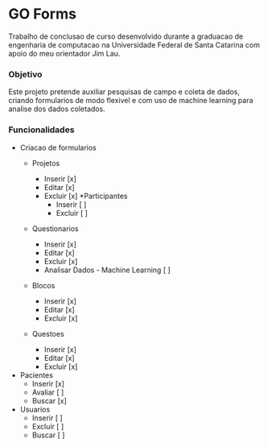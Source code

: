 
# GO Forms

Trabalho de conclusao de curso desenvolvido durante a graduacao de engenharia de computacao na Universidade Federal de Santa Catarina com apoio do meu orientador Jim Lau.

### Objetivo

Este projeto pretende auxiliar pesquisas de campo e coleta de dados, criando formularios de modo flexivel e com uso de machine learning para analise dos dados coletados.

### Funcionalidades

* Criacao de formularios
    * Projetos
        * Inserir [x]
        * Editar [x]
        * Excluir [x]
        *Participantes
            * Inserir [ ]
            * Excluir [ ]
    * Questionarios
        * Inserir [x]
        * Editar [x]
        * Excluir [x]
        * Analisar Dados - Machine Learning [ ]
    
    * Blocos
        * Inserir [x]
        * Editar [x]
        * Excluir [x]
    * Questoes
        * Inserir [x]
        * Editar [x]
        * Excluir [x]
* Pacientes
    * Inserir [x]
    * Avaliar [ ]
    * Buscar [x]
* Usuarios
    * Inserir [ ]
    * Excluir [ ]
    * Buscar [ ]




